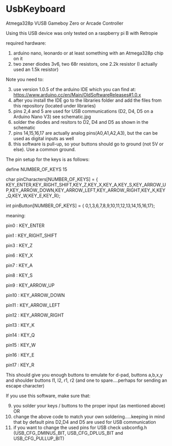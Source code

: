 # UsbKeyboard
Atmega328p VUSB Gameboy Zero or Arcade Controller

Using this USB device was only tested on a raspberry pi B with Retropie

required hardware:

1. arduino nano, leonardo or at least something with an Atmega328p chip on it
2. two zener diodes 3v6, two 68r resistors, one 2.2k resistor (I actually used an 1.5k resistor)

Note you need to:

3. use version 1.0.5 of the arduino IDE which you can find at: https://www.arduino.cc/en/Main/OldSoftwareReleases#1.0.x
4. after you install the IDE go to the libraries folder and add the files from this repository (located under libraries)
5. pins 2,4 and 5 are used for USB communications (D2, D4, D5 on a Arduino Nano V3) see schematic.jpg
6. solder the diodes and resitors to D2, D4 and D5 as shown in the schematic
7. pins 14,15,16,17 are actually analog pins(A0,A1,A2,A3), but the can be used as digital inputs as well
8. this software is pull-up, so your buttons should go to ground (not 5V or else). Use a common ground.

The pin setup for the keys is as follows:

define NUMBER_OF_KEYS 15

char pinCharacters[NUMBER_OF_KEYS] = {
 KEY_ENTER,KEY_RIGHT_SHIFT,KEY_Z,KEY_X,KEY_A,KEY_S,KEY_ARROW_UP,KEY_ARROW_DOWN,KEY_ARROW_LEFT,KEY_ARROW_RIGHT,KEY_K,KEY_Q,KEY_W,KEY_E,KEY_R};

int pinButton[NUMBER_OF_KEYS] = {
  0,1,3,6,7,8,9,10,11,12,13,14,15,16,17};
  

meaning:

pin0 : KEY_ENTER

pin1 : KEY_RIGHT_SHIFT

pin3 : KEY_Z

pin6 : KEY_X

pin7 : KEY_A

pin8 : KEY_S

pin9 : KEY_ARROW_UP

pin10 : KEY_ARROW_DOWN

pin11 : KEY_ARROW_LEFT

pin12 : KEY_ARROW_RIGHT

pin13 : KEY_K

pin14 : KEY_Q

pin15 : KEY_W

pin16 : KEY_E

pin17 : KEY_R


This should give you enough buttons to emulate for d-pad, buttons a,b,x,y and shoulder buttons l1, l2, r1, r2 (and one to spare....perhaps for sending an escape character)

  
If you use this software, make sure that:

9. you solder your keys / buttons to the proper input (as mentioned above) OR
10. change the above code to match your own soldering.....keeping in mind that by default pins D2,D4 and D5 are used for USB communication
11. if you want to change the used pins for USB check usbconfig.h (USB_CFG_DMINUS_BIT, USB_CFG_DPLUS_BIT and USB_CFG_PULLUP_BIT)
